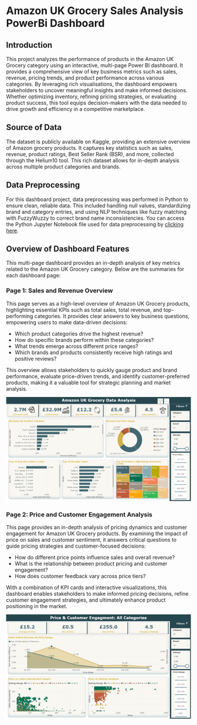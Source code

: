 # Amazon UK Grocery Sales Analysis PowerBi Dashboard
## Introduction
This project analyzes the performance of products in the Amazon UK Grocery category using an interactive, multi-page Power BI dashboard. It provides a comprehensive view of key business metrics such as sales, revenue, pricing trends, and product performance across various categories. By leveraging rich visualisations, the dashboard empowers stakeholders to uncover meaningful insights and make informed decisions. Whether optimizing inventory, refining pricing strategies, or evaluating product success, this tool equips decision-makers with the data needed to drive growth and efficiency in a competitive marketplace.
## Source of Data
The dataset is publicly available on Kaggle, providing an extensive overview of Amazon grocery products. It captures key statistics such as sales, revenue, product ratings, Best Seller Rank (BSR), and more, collected through the Helium10 tool. This rich dataset allows for in-depth analysis across multiple product categories and brands. 
## Data Preprocessing
For this dashboard project, data preprocessing was performed in Python to ensure clean, reliable data. This included handling null values, standardizing brand and category entries, and using NLP techniques like fuzzy matching with FuzzyWuzzy to correct brand name inconsistencies. You can access the Python Jupyter Notebook file used for data preprocessing by [clicking here](./Data_Preprocessing).

## Overview of Dashboard Features
This multi-page dashboard provides an in-depth analysis of key metrics related to the Amazon UK Grocery category. Below are the summaries for each dashboard page:

### Page 1: Sales and Revenue Overview
This page serves as a high-level overview of Amazon UK Grocery products, highlighting essential KPIs such as total sales, total revenue, and top-performing categories. It provides clear answers to key business questions, empowering users to make data-driven decisions:

- Which product categories drive the highest revenue?
- How do specific brands perform within these categories?
- What trends emerge across different price ranges?
- Which brands and products consistently receive high ratings and positive reviews?

This overview allows stakeholders to quickly gauge product and brand performance, evaluate price-driven trends, and identify customer-preferred products, making it a valuable tool for strategic planning and market analysis.

  
![Alt text](./Dashboard_images/Overview.png)

### Page 2: Price and Customer Engagement Analysis
This page provides an in-depth analysis of pricing dynamics and customer engagement for Amazon UK Grocery products. By examining the impact of price on sales and customer sentiment, it answers critical questions to guide pricing strategies and customer-focused decisions:
- How do different price points influence sales and overall revenue?
- What is the relationship between product pricing and customer engagement?
- How does customer feedback vary across price tiers?

With a combination of KPI cards and interactive visualizations, this dashboard enables stakeholders to make informed pricing decisions, refine customer engagement strategies, and ultimately enhance product positioning in the market.

![Alt text](./Dashboard_images/Price_Customer_Engagement.png)

